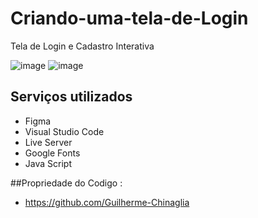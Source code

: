 # Criando-uma-tela-de-Login

Tela de Login e Cadastro Interativa


![image](https://user-images.githubusercontent.com/92220593/147412447-4ecc694e-fbb6-4957-840f-22c1d8f606b0.png)
![image](https://user-images.githubusercontent.com/92220593/147412451-69d09778-3a03-4d35-8e9b-0f8e05e6330d.png)

## Serviços utilizados

- Figma
- Visual Studio Code
- Live Server
- Google Fonts
- Java Script



##Propriedade do Codigo :
- https://github.com/Guilherme-Chinaglia

